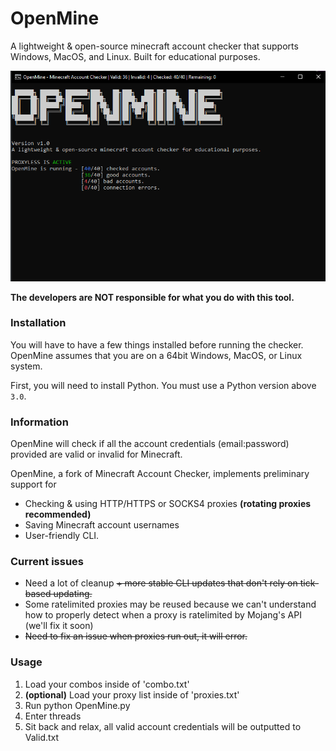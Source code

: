 # OpenMine
A lightweight & open-source minecraft account checker that supports Windows, MacOS, and Linux. Built for educational purposes.

![](img/checkgui.png)

**The developers are NOT responsible for what you do with this tool.**

### Installation

You will have to have a few things installed before running the checker. OpenMine assumes that you are on a 64bit Windows, MacOS, or Linux system.

First, you will need to install Python. You must use a Python version above `3.0`. 


### Information
OpenMine will check if all the account credentials (email:password) provided are valid or invalid for Minecraft.

OpenMine, a fork of Minecraft Account Checker, implements preliminary support for 
- Checking & using HTTP/HTTPS or SOCKS4 proxies **(rotating proxies recommended)**
- Saving Minecraft account usernames 
- User-friendly CLI.

### Current issues
- Need a lot of cleanup <strike>+ more stable CLI updates that don't rely on tick-based updating.</strike>
- <underline>Some</underline> ratelimited proxies may be reused because we can't understand how to properly detect when a proxy is ratelimited by Mojang's API (we'll fix it soon)
- <strike>Need to fix an issue when proxies run out, it will error.</strike>

### Usage
1. Load your combos inside of 'combo.txt'
2. **(optional)** Load your proxy list inside of 'proxies.txt' 
3. Run python OpenMine.py
4. Enter threads
5. Sit back and relax, all valid account credentials will be outputted to Valid.txt

